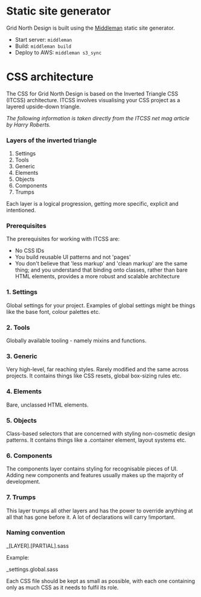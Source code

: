 # Static site generator

Grid North Design is built using the [Middleman](https://middlemanapp.com) static site generator.

* Start server: `middleman`
* Build: `middleman build`
* Deploy to AWS: `middleman s3_sync`

# CSS architecture

The CSS for Grid North Design is based on the Inverted Triangle CSS (ITCSS) architecture. ITCSS involves visualising your CSS project as a layered upside-down triangle.

*The following information is taken directly from the ITCSS net mag article by Harry Roberts.*

### Layers of the inverted triangle

1. Settings
2. Tools
3. Generic
4. Elements
5. Objects
6. Components
7. Trumps

Each layer is a logical progression, getting more specific, explicit and intentioned.

### Prerequisites

The prerequisites for working with ITCSS are:

* No CSS IDs
* You build reusable UI patterns and not 'pages'
* You don't believe that 'less markup' and 'clean markup' are the same thing; and you understand that binding onto classes, rather than bare HTML elements, provides a more robust and scalable architecture

### 1. Settings

Global settings for your project. Examples of global settings might be things like the base font, colour palettes etc.

### 2. Tools

Globally available tooling - namely mixins and functions.

### 3. Generic

Very high-level, far reaching styles. Rarely modified and the same across projects. It contains things like CSS resets, global box-sizing rules etc.

### 4. Elements

Bare, unclassed HTML elements.

### 5. Objects

Class-based selectors that are concerned with styling non-cosmetic design patterns. It contains things like a .container element, layout systems etc.

### 6. Components

The components layer contains styling for recognisable pieces of UI. Adding new components and features usually makes up the majority of development.

### 7. Trumps

This layer trumps all other layers and has the power to override anything at all that has gone before it. A lot of declarations will carry !important.

### Naming convention

_[LAYER].[PARTIAL].sass

Example:

_settings.global.sass

Each CSS file should be kept as small as possible, with each one containing only as much CSS as it needs to fulfil its role.
